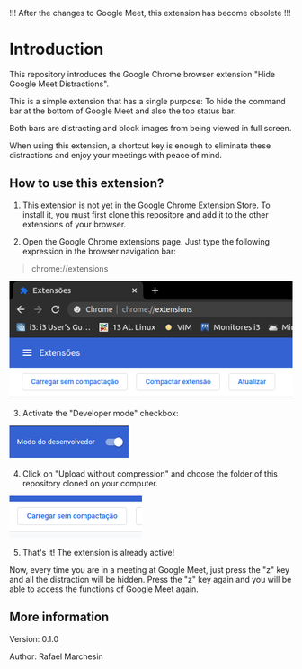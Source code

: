 !!! After the changes to Google Meet, this extension has become obsolete !!!

# Introduction
This repository introduces the Google Chrome browser extension "Hide Google Meet Distractions".

This is a simple extension that has a single purpose: To hide the command bar at the bottom of Google Meet and also the top status bar.

Both bars are distracting and block images from being viewed in full screen.

When using this extension, a shortcut key is enough to eliminate these distractions and enjoy your meetings with peace of mind.

## How to use this extension?
1. This extension is not yet in the Google Chrome Extension Store. To install it, you must first clone this repositore and add it to the other extensions of your browser.

2. Open the Google Chrome extensions page. Just type the following expression in the browser navigation bar:
>chrome://extensions

![Browser with the path to the Google Chrome extensions tab](https://github.com/rafaelmarchesin/hide-google-meet-distractions/blob/main/images/extensions.png?raw=true)

3. Activate the "Developer mode" checkbox:

![Developer Mode](https://github.com/rafaelmarchesin/hide-google-meet-distractions/blob/main/images/developer_mode.png?raw=true)

4. Click on "Upload without compression" and choose the folder of this repository cloned on your computer.

![Upload without compression](https://github.com/rafaelmarchesin/hide-google-meet-distractions/blob/main/images/upload_without_compression.png?raw=true)

5. That's it! The extension is already active!

Now, every time you are in a meeting at Google Meet, just press the "z" key and all the distraction will be hidden. Press the "z" key again and you will be able to access the functions of Google Meet again.

## More information
Version: 0.1.0

Author: Rafael Marchesin
